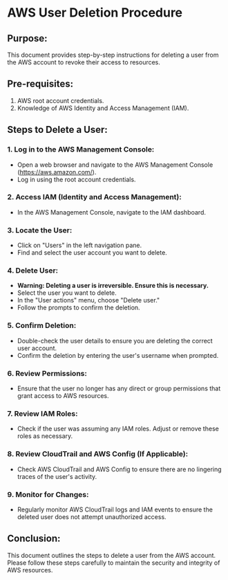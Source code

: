 # AWS User Deletion Procedure

## Purpose:
This document provides step-by-step instructions for deleting a user from the AWS account to revoke their access to resources.

## Pre-requisites:
1. AWS root account credentials.
2. Knowledge of AWS Identity and Access Management (IAM).

## Steps to Delete a User:

### 1. Log in to the AWS Management Console:
   - Open a web browser and navigate to the AWS Management Console (https://aws.amazon.com/).
   - Log in using the root account credentials.

### 2. Access IAM (Identity and Access Management):
   - In the AWS Management Console, navigate to the IAM dashboard.

### 3. Locate the User:
   - Click on "Users" in the left navigation pane.
   - Find and select the user account you want to delete.

### 4. Delete User:
   - **Warning: Deleting a user is irreversible. Ensure this is necessary.**
   - Select the user you want to delete.
   - In the "User actions" menu, choose "Delete user."
   - Follow the prompts to confirm the deletion.

### 5. Confirm Deletion:
   - Double-check the user details to ensure you are deleting the correct user account.
   - Confirm the deletion by entering the user's username when prompted.

### 6. Review Permissions:
   - Ensure that the user no longer has any direct or group permissions that grant access to AWS resources.

### 7. Review IAM Roles:
   - Check if the user was assuming any IAM roles. Adjust or remove these roles as necessary.

### 8. Review CloudTrail and AWS Config (If Applicable):
   - Check AWS CloudTrail and AWS Config to ensure there are no lingering traces of the user's activity.

### 9. Monitor for Changes:
   - Regularly monitor AWS CloudTrail logs and IAM events to ensure the deleted user does not attempt unauthorized access.

## Conclusion:
This document outlines the steps to delete a user from the AWS account. Please follow these steps carefully to maintain the security and integrity of AWS resources.


